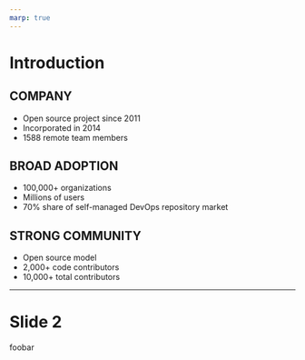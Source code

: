 ```yaml
---
marp: true
---
```


# Introduction

## COMPANY

* Open source project since 2011
* Incorporated in 2014 
* 1588 remote team members

## BROAD ADOPTION

* 100,000+ organizations
* Millions of users
* 70% share of self-managed DevOps repository market

## STRONG COMMUNITY

* Open source model 
* 2,000+ code contributors
* 10,000+ total contributors

---

# Slide 2

foobar
